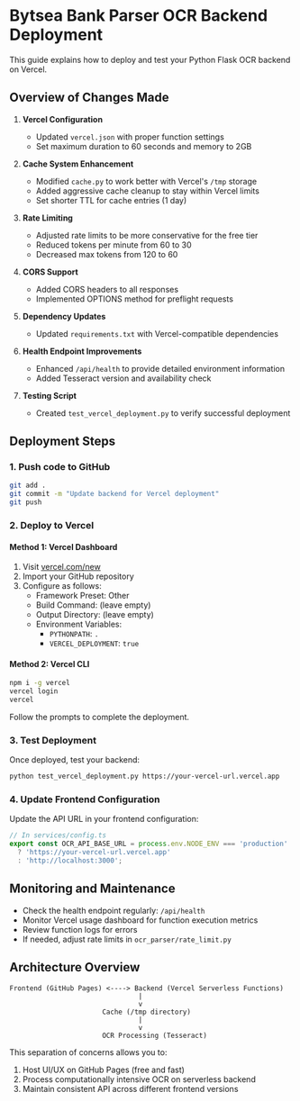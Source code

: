# Bytsea Bank Parser OCR Backend Deployment

This guide explains how to deploy and test your Python Flask OCR backend on Vercel.

## Overview of Changes Made

1. **Vercel Configuration**
   - Updated `vercel.json` with proper function settings
   - Set maximum duration to 60 seconds and memory to 2GB

2. **Cache System Enhancement**
   - Modified `cache.py` to work better with Vercel's `/tmp` storage
   - Added aggressive cache cleanup to stay within Vercel limits
   - Set shorter TTL for cache entries (1 day)

3. **Rate Limiting**
   - Adjusted rate limits to be more conservative for the free tier
   - Reduced tokens per minute from 60 to 30
   - Decreased max tokens from 120 to 60

4. **CORS Support**
   - Added CORS headers to all responses
   - Implemented OPTIONS method for preflight requests

5. **Dependency Updates**
   - Updated `requirements.txt` with Vercel-compatible dependencies

6. **Health Endpoint Improvements**
   - Enhanced `/api/health` to provide detailed environment information
   - Added Tesseract version and availability check

7. **Testing Script**
   - Created `test_vercel_deployment.py` to verify successful deployment

## Deployment Steps

### 1. Push code to GitHub

```bash
git add .
git commit -m "Update backend for Vercel deployment"
git push
```

### 2. Deploy to Vercel

#### Method 1: Vercel Dashboard

1. Visit [vercel.com/new](https://vercel.com/new)
2. Import your GitHub repository
3. Configure as follows:
   - Framework Preset: Other
   - Build Command: (leave empty)
   - Output Directory: (leave empty)
   - Environment Variables:
     - `PYTHONPATH`: `.`
     - `VERCEL_DEPLOYMENT`: `true`

#### Method 2: Vercel CLI

```bash
npm i -g vercel
vercel login
vercel
```

Follow the prompts to complete the deployment.

### 3. Test Deployment

Once deployed, test your backend:

```bash
python test_vercel_deployment.py https://your-vercel-url.vercel.app
```

### 4. Update Frontend Configuration

Update the API URL in your frontend configuration:

```typescript
// In services/config.ts
export const OCR_API_BASE_URL = process.env.NODE_ENV === 'production'
  ? 'https://your-vercel-url.vercel.app' 
  : 'http://localhost:3000';
```

## Monitoring and Maintenance

- Check the health endpoint regularly: `/api/health`
- Monitor Vercel usage dashboard for function execution metrics
- Review function logs for errors
- If needed, adjust rate limits in `ocr_parser/rate_limit.py`

## Architecture Overview

```
Frontend (GitHub Pages) <----> Backend (Vercel Serverless Functions)
                                |
                                v
                       Cache (/tmp directory)
                                |
                                v
                       OCR Processing (Tesseract)
```

This separation of concerns allows you to:
1. Host UI/UX on GitHub Pages (free and fast)
2. Process computationally intensive OCR on serverless backend
3. Maintain consistent API across different frontend versions
